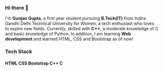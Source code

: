 ### Hi there 👋

I'm **Gunjan Gupta**, a first year student pursuing **B.Tech(IT)** from Indira Gandhi Delhi Technical University for Women, a tech enthusiast who loves to explre new fields.
Currently, skilled with **C++**, a moderate knowledge of C and basic knowledge of Python. In addition, I am learning **Web development** and learned HTML, CSS and Bootstrap as of now!

### Tech Stack 

#### HTML CSS Bootstrap C++  C 


<!--
**gunjan-g/gunjan-g** is a ✨ _special_ ✨ repository because its `README.md` (this file) appears on your GitHub profile.


Here are some ideas to get you started:

- 🔭 I’m currently working on ...
- 🌱 I’m currently learning ...
- 👯 I’m looking to collaborate on ...
- 🤔 I’m looking for help with ...
- 💬 Ask me about ...
- 📫 How to reach me: ...
- 😄 Pronouns: ...
- ⚡ Fun fact: ...
-->
